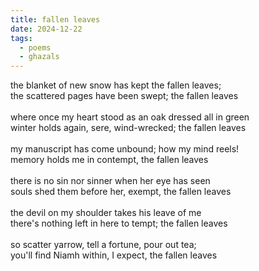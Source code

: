 ```yaml
---
title: fallen leaves
date: 2024-12-22
tags:
  - poems
  - ghazals
---
```

the blanket of new snow has kept the fallen leaves;<br>
the scattered pages have been swept; the fallen leaves<br>
<br>
where once my heart stood as an oak dressed all in green<br>
winter holds again, sere, wind-wrecked; the fallen leaves<br>
<br>
my manuscript has come unbound; how my mind reels!<br>
memory holds me in contempt, the fallen leaves<br>
<br>
there is no sin nor sinner when her eye has seen<br>
souls shed them before her, exempt, the fallen leaves<br>
<br>
the devil on my shoulder takes his leave of me<br>
there's nothing left in here to tempt; the fallen leaves<br>
<br>
so scatter yarrow, tell a fortune, pour out tea;<br>
you'll find Niamh within, I expect, the fallen leaves

